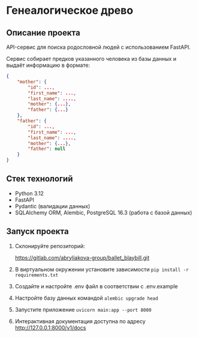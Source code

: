 # Генеалогическое древо


## Описание проекта

API-сервис для поиска родословной людей с использованием FastAPI.

Сервис собирает предков указанного человека из базы данных и выдаёт информацию в формате:
```json
{
    "mother": {
        "id": ...,
        "first_name": ...,
        "last_name": ....,
        "mother": {...},
        "father": {...}
    },
    "father": {
        "id": ...,
        "first_name": ...,
        "last_name": ....,
        "mother": {...},
        "father": null
    }
}
```

## Стек технологий
- Python 3.12
- FastAPI 
- Pydantic (валидации данных)
- SQLAlchemy ORM, Alembic, PostgreSQL 16.3 (работa с базой данных)


## Запуск проекта

1. Cклонируйте репозиторий: 

    https://gitlab.com/abryliakova-group/ballet_blaybill.git


2. В виртуальном окружении установите зависимости `pip install -r requirements.txt` 


3. Создайте и настройте .env файл в соответствии с .env.example


4. Настройте базу данных командой `alembic upgrade head`  


5. Запустите приложение `uvicorn main:app --port 8000 ` 


6. Интерактивная документация доступна по адресу http://127.0.0.1:8000/v1/docs   
